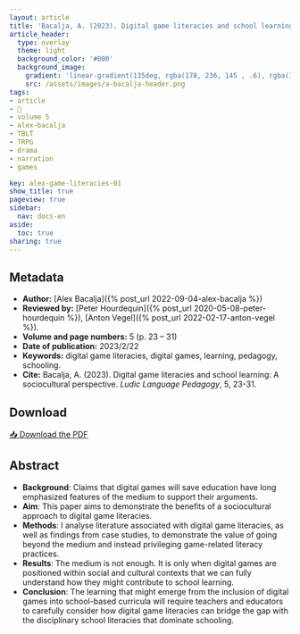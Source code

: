 ```yaml
---
layout: article
title: 'Bacalja, A. (2023). Digital game literacies and school learning: A sociocultural perspective'
article_header:
  type: overlay
  theme: light
  background_color: '#000'
  background_image:
    gradient: 'linear-gradient(135deg, rgba(178, 236, 145 , .6), rgba(147, 81, 182, .6))'
    src: /assets/images/a-bacalja-header.png
tags:
- article
- 📔
- volume 5
- alex-bacalja
- TBLT
- TRPG
- drama
- narration
- games

key: alex-game-literacies-01
show_title: true
pageview: true
sidebar:
  nav: docs-en
aside:
  toc: true
sharing: true
---
```


<meta name="citation_title" content="Digital game literacies and school learning: A sociocultural perspective">
<meta name="citation_author" content="Bacalja, Alex">
<meta name="citation_publication_date" content="2023/02/22">
<meta name="citation_journal_title" content="Ludic Language Pedagogy">
<meta name="citation_volume" content="5">
<meta name="citation_firstpage" content="23">
<meta name="citation_lastpage" content="31">
<meta name="citation_pdf_url" content="http://www.llpjournal.org/assets/publication-pdfs/Bacalja_PartOne.pdf">

<!--more-->

## Metadata

- **Author:** [Alex Bacalja]({% post_url 2022-09-04-alex-bacalja %})
- **Reviewed by:** [Peter Hourdequin]({% post_url 2020-05-08-peter-hourdequin %}), [Anton Vegel]({% post_url 2022-02-17-anton-vegel %}).
- **Volume and page numbers:** 5 (p. 23 – 31)
- **Date of publication:** 2023/2/22
- **Keywords:** digital game literacies, digital games, learning, pedagogy, schooling.
- **Cite:** Bacalja, A. (2023). Digital game literacies and school learning: A sociocultural perspective. *Ludic Language Pedagogy*, 5, 23-31. 

## Download

<a class="button button--action button--rounded button--lg" href="/assets/publication-pdfs/Bacalja_PartOne.pdf"><i class="fas fa-file-download"></i> 📥 Download the PDF </a>

## Abstract

- **Background**: Claims that digital games will save education have long emphasized features of the medium to support their arguments.
- **Aim**: This paper aims to demonstrate the benefits of a sociocultural approach to digital game literacies.
- **Methods**: I analyse literature associated with digital game literacies, as well as findings from case studies, to demonstrate the value of going beyond the medium and instead privileging game-related literacy practices.
- **Results**: The medium is not enough. It is only when digital games are positioned within social and cultural contexts that we can fully understand how they might contribute to school learning.
- **Conclusion**: The learning that might emerge from the inclusion of digital games into school-based curricula will require teachers and educators to carefully consider how digital game literacies can bridge the gap with the disciplinary school literacies that dominate schooling.
